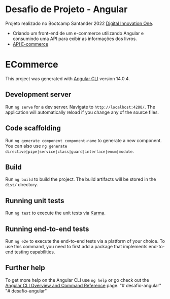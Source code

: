 # Desafio de Projeto - Angular

Projeto realizado no Bootcamp Santander 2022 [Digital Innovation One](https://digitalinnovation.one/).

- Criando um front-end de um e-commerce utilizando Angular e consumindo uma API para exibir as informações dos livros.
- [API E-commerce](https://github.com/naatscs/DIO-LiveCoding-Api-GETProducts)

# ECommerce

This project was generated with [Angular CLI](https://github.com/angular/angular-cli) version 14.0.4.

## Development server

Run `ng serve` for a dev server. Navigate to `http://localhost:4200/`. The application will automatically reload if you change any of the source files.

## Code scaffolding

Run `ng generate component component-name` to generate a new component. You can also use `ng generate directive|pipe|service|class|guard|interface|enum|module`.

## Build

Run `ng build` to build the project. The build artifacts will be stored in the `dist/` directory.

## Running unit tests

Run `ng test` to execute the unit tests via [Karma](https://karma-runner.github.io).

## Running end-to-end tests

Run `ng e2e` to execute the end-to-end tests via a platform of your choice. To use this command, you need to first add a package that implements end-to-end testing capabilities.

## Further help

To get more help on the Angular CLI use `ng help` or go check out the [Angular CLI Overview and Command Reference](https://angular.io/cli) page.
"# desafio-angular" 
"# desafio-angular" 
